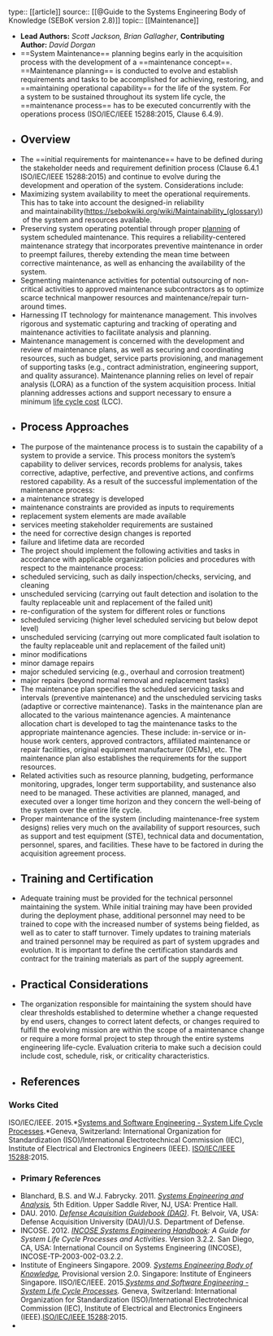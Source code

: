 type:: [[article]]
source:: [[@Guide to the Systems Engineering Body of Knowledge (SEBoK version 2.8)]]
topic:: [[Maintenance]]

- **Lead Authors:** *Scott Jackson, Brian Gallagher*, **Contributing Author:** *David Dorgan*
- ==System Maintenance== planning begins early in the acquisition process with the development of a ==maintenance concept==. ==Maintenance planning== is conducted to evolve and establish requirements and tasks to be accomplished for achieving, restoring, and ==maintaining operational capability== for the life of the system. For a system to be sustained throughout its system life cycle, the ==maintenance process== has to be executed concurrently with the operations process (ISO/IEC/IEEE 15288:2015, Clause 6.4.9).
- ## Overview
- The ==initial requirements for maintenance== have to be defined during the stakeholder needs and requirement definition process (Clause 6.4.1 ISO/IEC/IEEE 15288:2015) and continue to evolve during the development and operation of the system. Considerations include:
- Maximizing system availability to meet the operational requirements. This has to take into account the designed-in reliability and maintainability(https://sebokwiki.org/wiki/Maintainability_(glossary)) of the system and resources available.
- Preserving system operating potential through proper [planning](https://sebokwiki.org/wiki/Planning) of system scheduled maintenance. This requires a reliability-centered maintenance strategy that incorporates preventive maintenance in order to preempt failures, thereby extending the mean time between corrective maintenance, as well as enhancing the availability of the system.
- Segmenting maintenance activities for potential outsourcing of non-critical activities to approved maintenance subcontractors as to optimize scarce technical manpower resources and maintenance/repair turn-around times.
- Harnessing IT technology for maintenance management. This involves rigorous and systematic capturing and tracking of operating and maintenance activities to facilitate analysis and planning.
- Maintenance management is concerned with the development and review of maintenance plans, as well as securing and coordinating resources, such as budget, service parts provisioning, and management of supporting tasks (e.g., contract administration, engineering support, and quality assurance). Maintenance planning relies on level of repair analysis (LORA) as a function of the system acquisition process. Initial planning addresses actions and support necessary to ensure a minimum [life cycle cost](https://sebokwiki.org/wiki/Life_Cycle_Cost_(LCC)_(glossary)) (LCC).
- ## Process Approaches
- The purpose of the maintenance process is to sustain the capability of a system to provide a service. This process monitors the system’s capability to deliver services, records problems for analysis, takes corrective, adaptive, perfective, and preventive actions, and confirms restored capability. As a result of the successful implementation of the maintenance process:
- a maintenance strategy is developed
- maintenance constraints are provided as inputs to requirements
- replacement system elements are made available
- services meeting stakeholder requirements are sustained
- the need for corrective design changes is reported
- failure and lifetime data are recorded
- The project should implement the following activities and tasks in accordance with applicable organization policies and procedures with respect to the maintenance process:
- scheduled servicing, such as daily inspection/checks, servicing, and cleaning
- unscheduled servicing (carrying out fault detection and isolation to the faulty replaceable unit and replacement of the failed unit)
- re-configuration of the system for different roles or functions
- scheduled servicing (higher level scheduled servicing but below depot level)
- unscheduled servicing (carrying out more complicated fault isolation to the faulty replaceable unit and replacement of the failed unit)
- minor modifications
- minor damage repairs
- major scheduled servicing (e.g., overhaul and corrosion treatment)
- major repairs (beyond normal removal and replacement tasks)
- The maintenance plan specifies the scheduled servicing tasks and intervals (preventive maintenance) and the unscheduled servicing tasks (adaptive or corrective maintenance). Tasks in the maintenance plan are allocated to the various maintenance agencies. A maintenance allocation chart is developed to tag the maintenance tasks to the appropriate maintenance agencies. These include: in-service or in-house work centers, approved contractors, affiliated maintenance or repair facilities, original equipment manufacturer (OEMs), etc. The maintenance plan also establishes the requirements for the support resources.
- Related activities such as resource planning, budgeting, performance monitoring, upgrades, longer term supportability, and sustenance also need to be managed. These activities are planned, managed, and executed over a longer time horizon and they concern the well-being of the system over the entire life cycle.
- Proper maintenance of the system (including maintenance-free system designs) relies very much on the availability of support resources, such as support and test equipment (STE), technical data and documentation, personnel, spares, and facilities. These have to be factored in during the acquisition agreement process.
- ## Training and Certification
- Adequate training must be provided for the technical personnel maintaining the system. While initial training may have been provided during the deployment phase, additional personnel may need to be trained to cope with the increased number of systems being fielded, as well as to cater to staff turnover. Timely updates to training materials and trained personnel may be required as part of system upgrades and evolution. It is important to define the certification standards and contract for the training materials as part of the supply agreement.
- ## Practical Considerations
- The organization responsible for maintaining the system should have clear thresholds established to determine whether a change requested by end users, changes to correct latent defects, or changes required to fulfill the evolving mission are within the scope of a maintenance change or require a more formal project to step through the entire systems engineering life-cycle. Evaluation criteria to make such a decision could include cost, schedule, risk, or criticality characteristics.
- ## References
### Works Cited
ISO/IEC/IEEE. 2015.*[Systems and Software Engineering - System Life Cycle Processes](https://sebokwiki.org/wiki/ISO/IEC/IEEE_15288).*Geneva, Switzerland: International Organization for Standardization (ISO)/International Electrotechnical Commission (IEC), Institute of Electrical and Electronics Engineers (IEEE). [ISO/IEC/IEEE 15288](https://sebokwiki.org/wiki/ISO/IEC/IEEE_15288):2015.
- ### Primary References
- Blanchard, B.S. and W.J. Fabrycky. 2011. *[Systems Engineering and Analysis](https://sebokwiki.org/wiki/Systems_Engineering_and_Analysis),* 5th Edition. Upper Saddle River, NJ, USA: Prentice Hall.
- DAU. 2010. *[Defense Acquisition Guidebook (DAG)](https://sebokwiki.org/wiki/Defense_Acquisition_Guidebook_(DAG))*. Ft. Belvoir, VA, USA: Defense Acquisition University (DAU)/U.S. Department of Defense.
- INCOSE. 2012. *[INCOSE Systems Engineering Handbook](https://sebokwiki.org/wiki/INCOSE_Systems_Engineering_Handbook): A Guide for System Life Cycle Processes and Activities*. Version 3.2.2. San Diego, CA, USA: International Council on Systems Engineering (INCOSE), INCOSE-TP-2003-002-03.2.2.
- Institute of Engineers Singapore. 2009. *[Systems Engineering Body of Knowledge](https://sebokwiki.org/wiki/Systems_Engineering_Body_of_Knowledge_(Singapore)),* Provisional version 2.0. Singapore: Institute of Engineers Singapore.
  IISO/IEC/IEEE. 2015.*[Systems and Software Engineering - System Life Cycle Processes](https://sebokwiki.org/wiki/ISO/IEC/IEEE_15288).* Geneva, Switzerland: International Organization for Standardization (ISO)/International Electrotechnical Commission (IEC), Institute of Electrical and Electronics Engineers (IEEE).[ISO/IEC/IEEE 15288](https://sebokwiki.org/wiki/ISO/IEC/IEEE_15288):2015.
-